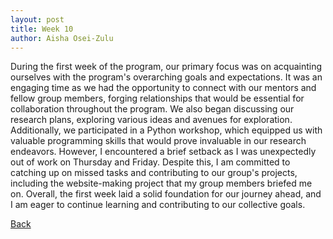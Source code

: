```yaml
---
layout: post
title: Week 10
author: Aisha Osei-Zulu
---
```

During the first week of the program, our primary focus was on acquainting ourselves with the program's overarching goals and expectations. It was an engaging time as we had the opportunity to connect with our mentors and fellow group members, forging relationships that would be essential for collaboration throughout the program. We also began discussing our research plans, exploring various ideas and avenues for exploration. Additionally, we participated in a Python workshop, which equipped us with valuable programming skills that would prove invaluable in our research endeavors. However, I encountered a brief setback as I was unexpectedly out of work on Thursday and Friday. Despite this, I am committed to catching up on missed tasks and contributing to our group's projects, including the website-making project that my group members briefed me on. Overall, the first week laid a solid foundation for our journey ahead, and I am eager to continue learning and contributing to our collective goals.


[Back](./)
